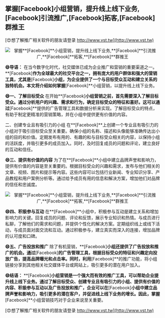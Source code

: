 ## **掌握**[Facebook]**小组营销，提升线上线下业务,**[Facebook]**引流推广,**[Facebook]**拓客,**[Facebook]**群推王**

[😍想了解推广相关软件的朋友请登录 http://www.vst.tw](http://www.vst.tw)

 <center><img src="https://vst.tw/MP4/tuiguang/png/5.png" alt="掌握**[Facebook]**小组营销，提升线上线下业务,**[Facebook]**引流推广,**[Facebook]**拓客,**[Facebook]**群推王"></center>

**😄导语：**
在当今数字化时代，社交媒体已成为企业推广和营销的重要渠道之一。**[Facebook]**作为全球最大的社交平台之一，拥有庞大的用户群体和强大的营销工具，尤其是**[Facebook]**小组，为企业提供了一个与目标受众互动和建立关系的独特机会。本文将介绍如何掌握**[Facebook]**小组营销，以提升线上线下业务。

**😄一、了解目标受众**
在开始**[Facebook]**小组营销之前，首先需要深入了解目标受众。通过分析用户的兴趣、需求和行为，确定目标受众的特征和喜好。这可以通过**[Facebook]**提供的广告管理工具和数据分析来实现。了解目标受众的特点，有助于制定更精准的营销策略，并在小组中提供更有价值的内容。

二、创建专业且有吸引力的小组
在**[Facebook]**上创建一个专业且有吸引力的小组对于吸引目标受众至关重要。确保小组的名称、描述和头像能够准确传达出小组的目的和价值。定期发布有用的、有趣的和与目标受众相关的内容，以保持小组的活跃度，并吸引更多的成员加入。同时，及时回复成员的问题和评论，建立良好的互动和信任。

**😄三、提供有价值的内容**
为了在**[Facebook]**小组中建立品牌声誉和影响力，提供有价值的内容是至关重要的。根据目标受众的兴趣和需求，发布与他们相关的文章、视频、图片和提示等内容。这些内容可以包括行业新闻、专业知识分享、产品教程和用户案例分析等。通过给予成员有用的信息和解决方案，增加他们对品牌的信任和忠诚度。

 <center><img src="https://vst.tw/MP4/tuiguang/png/5.png" alt="掌握**[Facebook]**小组营销，提升线上线下业务,**[Facebook]**引流推广,**[Facebook]**拓客,**[Facebook]**群推王"></center>

**😄四、积极参与互动**
在**[Facebook]**小组中，积极参与互动是建立关系和增加影响力的关键。回复成员的问题、评论和反馈，展示专业知识和热情。与成员进行私聊，了解他们的需求和问题，并提供个性化的解决方案。定期组织线上或线下活动，与成员面对面交流和互动。通过积极参与，建立真实而深入的连接，增加品牌的认可度和口碑。

**😄五、广告投放和推广**
除了有机营销，**[Facebook]**小组还提供了广告投放和推广的机会。通过**[Facebook]**的广告管理工具，根据目标受众的特征和兴趣定向投放广告，提高品牌曝光和点击率。同时，利用**[Facebook]**的推广功能，将小组链接分享到其他相关社交媒体平台或网站上，吸引更多的潜在用户加入。

**😄结语：**
**[Facebook]**小组营销是一个强大而有效的推广工具，可以帮助企业提升线上线下业务。通过了解目标受众、创建专业且有吸引力的小组、提供有价值的内容、积极参与互动以及广告投放和推广，企业可以在**[Facebook]**小组中建立品牌声誉和影响力，吸引更多的潜在客户，并促进线上线下业务的增长。因此，掌握**[Facebook]**小组营销技巧对于企业来说至关重要。

[😍想了解推广相关软件的朋友请登录 http://www.vst.tw](http://www.vst.tw)



